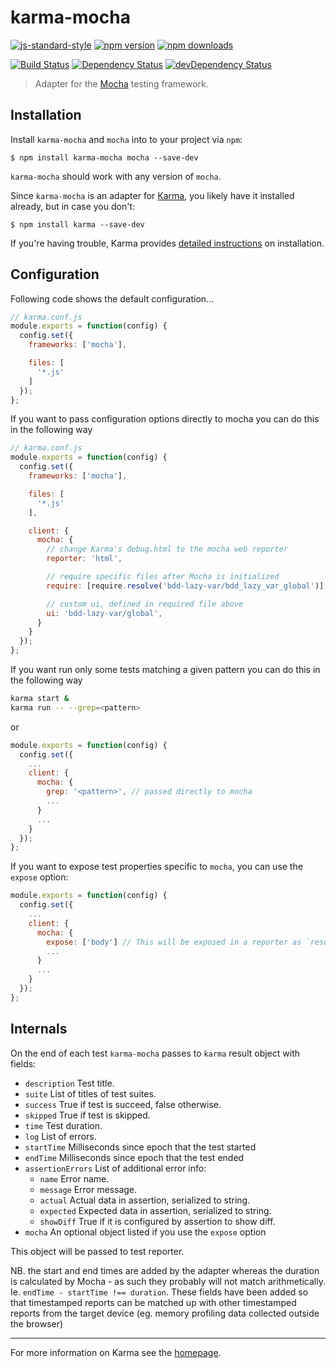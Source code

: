 # karma-mocha

[![js-standard-style](https://img.shields.io/badge/code%20style-standard-brightgreen.svg?style=flat-square)](https://github.com/karma-runner/karma-mocha)
 [![npm version](https://img.shields.io/npm/v/karma-mocha.svg?style=flat-square)](https://www.npmjs.com/package/karma-mocha) [![npm downloads](https://img.shields.io/npm/dm/karma-mocha.svg?style=flat-square)](https://www.npmjs.com/package/karma-mocha)

[![Build Status](https://img.shields.io/travis/karma-runner/karma-mocha/master.svg?style=flat-square)](https://travis-ci.org/karma-runner/karma-mocha) [![Dependency Status](https://img.shields.io/david/karma-runner/karma-mocha.svg?style=flat-square)](https://david-dm.org/karma-runner/karma-mocha) [![devDependency Status](https://img.shields.io/david/dev/karma-runner/karma-mocha.svg?style=flat-square)](https://david-dm.org/karma-runner/karma-mocha#info=devDependencies)

> Adapter for the [Mocha](http://mochajs.org/) testing framework.

## Installation

Install `karma-mocha` and `mocha` into to your project via `npm`:

```shell
$ npm install karma-mocha mocha --save-dev
```

`karma-mocha` should work with any version of `mocha`.

Since `karma-mocha` is an adapter for [Karma](http://karma-runner.github.io), you likely have it installed already, but in case you don't:  

```shell
$ npm install karma --save-dev
```

If you're having trouble, Karma provides [detailed instructions](http://karma-runner.github.io/1.0/intro/installation.html) on installation. 

## Configuration
Following code shows the default configuration...
```js
// karma.conf.js
module.exports = function(config) {
  config.set({
    frameworks: ['mocha'],

    files: [
      '*.js'
    ]
  });
};
```

If you want to pass configuration options directly to mocha you can
do this in the following way

```js
// karma.conf.js
module.exports = function(config) {
  config.set({
    frameworks: ['mocha'],

    files: [
      '*.js'
    ],

    client: {
      mocha: {
        // change Karma's debug.html to the mocha web reporter
        reporter: 'html',

        // require specific files after Mocha is initialized
        require: [require.resolve('bdd-lazy-var/bdd_lazy_var_global')],

        // custom ui, defined in required file above
        ui: 'bdd-lazy-var/global',
      }
    }
  });
};
```

If you want run only some tests matching a given pattern you can
do this in the following way

```sh
karma start &
karma run -- --grep=<pattern>
```

or

```js
module.exports = function(config) {
  config.set({
    ...
    client: {
      mocha: {
        grep: '<pattern>', // passed directly to mocha
        ...
      }
      ...
    }
  });
};
```

If you want to expose test properties specific to `mocha`, you can use the `expose` option:

```js
module.exports = function(config) {
  config.set({
    ...
    client: {
      mocha: {
        expose: ['body'] // This will be exposed in a reporter as `result.mocha.body`
        ...
      }
      ...
    }
  });
};
```

## Internals

On the end of each test `karma-mocha` passes to `karma` result object with fields:

* `description` Test title.
* `suite` List of titles of test suites.
* `success` True if test is succeed, false otherwise.
* `skipped` True if test is skipped.
* `time` Test duration.
* `log` List of errors.
* `startTime` Milliseconds since epoch that the test started
* `endTime` Milliseconds since epoch that the test ended
* `assertionErrors` List of additional error info: 
    * `name` Error name.
    * `message` Error message.
    * `actual` Actual data in assertion, serialized to string.
    * `expected` Expected data in assertion, serialized to string.
    * `showDiff` True if it is configured by assertion to show diff.
* `mocha` An optional object listed if you use the `expose` option

This object will be passed to test reporter.

NB. the start and end times are added by the adapter whereas the duration is calculated by Mocha - as such they probably will not match arithmetically. Ie. `endTime - startTime !== duration`. These fields have been added so that timestamped reports can be matched up with other timestamped reports from the target device (eg. memory profiling data collected outside the browser)

----

For more information on Karma see the [homepage].


[homepage]: http://karma-runner.github.com

